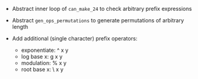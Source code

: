 * Abstract inner loop of `can_make_24` to check arbitrary prefix expressions

* Abstract `gen_ops_permutations` to generate permutations of arbitrary length

* Add additional (single character) prefix operators:
    * exponentiate:   ^ x y
    * log base x:     g x y
    * modulation:     % x y
    * root base x:    \ x y

